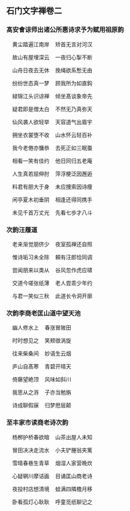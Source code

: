 ## 石门文字禅卷二

### 髙安㑹谅师出诸公所惠诗求予为赋用祖原韵

&nbsp;&nbsp;&nbsp;&nbsp;黄尘踏遍江南岸&nbsp;&nbsp;&nbsp;&nbsp;矫首无言对河汉

&nbsp;&nbsp;&nbsp;&nbsp;故山有屋埋深云&nbsp;&nbsp;&nbsp;&nbsp;一夜归心掣不断

&nbsp;&nbsp;&nbsp;&nbsp;山舟日夜去无休&nbsp;&nbsp;&nbsp;&nbsp;挽绳欲系慙无由

&nbsp;&nbsp;&nbsp;&nbsp;纷纷世态真一梦&nbsp;&nbsp;&nbsp;&nbsp;顾我所为如直鈎

&nbsp;&nbsp;&nbsp;&nbsp;緑锦江头识谅禅&nbsp;&nbsp;&nbsp;&nbsp;倾坐髙谈象帝先

&nbsp;&nbsp;&nbsp;&nbsp;疑君即是僧太白&nbsp;&nbsp;&nbsp;&nbsp;不然无乃真弥天

&nbsp;&nbsp;&nbsp;&nbsp;仙风袭人欲轻举&nbsp;&nbsp;&nbsp;&nbsp;天容道气出眉宇

&nbsp;&nbsp;&nbsp;&nbsp;拥坐衣裳堕不收&nbsp;&nbsp;&nbsp;&nbsp;山水怀云轻百补

&nbsp;&nbsp;&nbsp;&nbsp;我今老倦亦慵叅&nbsp;&nbsp;&nbsp;&nbsp;去死正如三眠蚕

&nbsp;&nbsp;&nbsp;&nbsp;相看一笑有佳约&nbsp;&nbsp;&nbsp;&nbsp;他日同归五老庵

&nbsp;&nbsp;&nbsp;&nbsp;人生真若屈伸肘&nbsp;&nbsp;&nbsp;&nbsp;萍浮梗泛因邂逅

&nbsp;&nbsp;&nbsp;&nbsp;料君有胆大于身&nbsp;&nbsp;&nbsp;&nbsp;未应捜索因诗痩

&nbsp;&nbsp;&nbsp;&nbsp;闲亭夏木初垂阴&nbsp;&nbsp;&nbsp;&nbsp;相逢还得同携手

&nbsp;&nbsp;&nbsp;&nbsp;未见千首万丈光&nbsp;&nbsp;&nbsp;&nbsp;先看七歩才八斗

### 次韵汪履道

&nbsp;&nbsp;&nbsp;&nbsp;老来渐觉朋侪少&nbsp;&nbsp;&nbsp;&nbsp;夜室孤禅还自照

&nbsp;&nbsp;&nbsp;&nbsp;惟诗垢习未全除&nbsp;&nbsp;&nbsp;&nbsp;頼有汪郎恰同调

&nbsp;&nbsp;&nbsp;&nbsp;尝闻朋来以类从&nbsp;&nbsp;&nbsp;&nbsp;谷风忽作虎应啸

&nbsp;&nbsp;&nbsp;&nbsp;交道今嗟张纸薄&nbsp;&nbsp;&nbsp;&nbsp;老人尝乖少年约

&nbsp;&nbsp;&nbsp;&nbsp;与君一笑似三秋&nbsp;&nbsp;&nbsp;&nbsp;此道长令洞开廓

### 次韵李商老匡山道中望天池

&nbsp;&nbsp;&nbsp;&nbsp;幽人修水上&nbsp;&nbsp;&nbsp;&nbsp;春涨冒陂田

&nbsp;&nbsp;&nbsp;&nbsp;时时想见之&nbsp;&nbsp;&nbsp;&nbsp;笑颊㣲涡旋

&nbsp;&nbsp;&nbsp;&nbsp;往来柴桑间&nbsp;&nbsp;&nbsp;&nbsp;妙语生云烟

&nbsp;&nbsp;&nbsp;&nbsp;庐山自髙寒&nbsp;&nbsp;&nbsp;&nbsp;青碧开晴天

&nbsp;&nbsp;&nbsp;&nbsp;倚藤望絶顶&nbsp;&nbsp;&nbsp;&nbsp;风味如斜川

&nbsp;&nbsp;&nbsp;&nbsp;我思从之㳺&nbsp;&nbsp;&nbsp;&nbsp;子亦当勉旃

&nbsp;&nbsp;&nbsp;&nbsp;诗成聊假寐&nbsp;&nbsp;&nbsp;&nbsp;归梦厯层颠

### 至丰家市读商老诗次韵

&nbsp;&nbsp;&nbsp;&nbsp;杨栁护桥春欲暗&nbsp;&nbsp;&nbsp;&nbsp;山茶出屋人未知

&nbsp;&nbsp;&nbsp;&nbsp;冒田决决走流水&nbsp;&nbsp;&nbsp;&nbsp;小夫铲塍翁夹篱

&nbsp;&nbsp;&nbsp;&nbsp;雪晴春巷生青草&nbsp;&nbsp;&nbsp;&nbsp;烟湿人家营晩炊

&nbsp;&nbsp;&nbsp;&nbsp;心疑辋川摩诘画&nbsp;&nbsp;&nbsp;&nbsp;目诵匡山商老诗

&nbsp;&nbsp;&nbsp;&nbsp;夜投村店想清境&nbsp;&nbsp;&nbsp;&nbsp;蛙满四隣檐月移

&nbsp;&nbsp;&nbsp;&nbsp;卧看孤灯心耿耿&nbsp;&nbsp;&nbsp;&nbsp;呼童觅纸聊记之